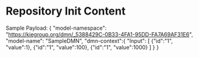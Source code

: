 Repository Init Content
=======================

Sample Payload:
{
  "model-namespace": "https://kiegroup.org/dmn/_5388429C-0B33-4FA1-95DD-FA7A69AF31E6",
  "model-name": "SampleDMN",
  "dmn-context":{
    "Input": [
     {"id":"1", "value":1},
     {"id":"1", "value":100},
     {"id":"1", "value":1000}
    ]
  }
}
